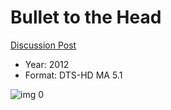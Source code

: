 # Bullet to the Head

[Discussion Post](https://www.avsforum.com/threads/bass-eq-for-filtered-movies.2995212/post-56975332)

* Year: 2012
* Format: DTS-HD MA 5.1

![img 0](https://i.imgur.com/LwNRW17.jpg)

